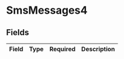 # SmsMessages4


## Fields

| Field       | Type        | Required    | Description |
| ----------- | ----------- | ----------- | ----------- |